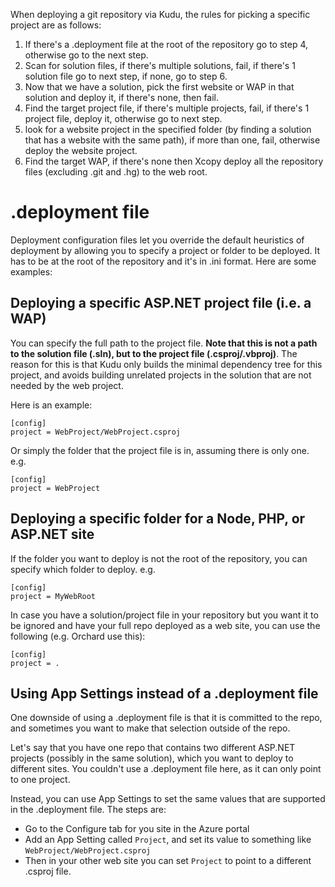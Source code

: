 When deploying a git repository via Kudu, the rules for picking a specific project are as follows:

1. If there's a .deployment file at the root of the repository go to step 4, otherwise go to the next step.
2. Scan for solution files, if there's multiple solutions, fail, if there's 1 solution file go to next step, if none, go to step 6.
3. Now that we have a solution, pick the first website or WAP in that solution and deploy it, if there's none, then fail.
4. Find the target project file, if there's multiple projects, fail, if there's 1 project file, deploy it, otherwise go to next step.
5. look for a website project in the specified folder (by finding a solution that has a website with the same path), if more than one, fail, otherwise deploy the website project.
6. Find the target WAP, if there's none then Xcopy deploy all the repository files (excluding .git and .hg) to the web root.

# .deployment file
Deployment configuration files let you override the default heuristics of deployment by allowing you to specify a project or folder to be deployed. It has to be at the root of the repository and it's in .ini format. Here are some examples:

## Deploying a specific ASP.NET project file (i.e. a WAP)

You can specify the full path to the project file. **Note that this is not a path to the solution file (.sln), but to the project file (.csproj/.vbproj)**. The reason for this is that Kudu only builds the minimal dependency tree for this project, and avoids building unrelated projects in the solution that are not needed by the web project.

Here is an example:

    [config]
    project = WebProject/WebProject.csproj

Or simply the folder that the project file is in, assuming there is only one. e.g.

    [config]
    project = WebProject

## Deploying a specific folder for a Node, PHP, or ASP.NET site

If the folder you want to deploy is not the root of  the repository, you can specify which folder to deploy. e.g.

    [config]
    project = MyWebRoot

In case you have a solution/project file in your repository but you want it to be ignored and have your full repo deployed as a web site, you can use the following (e.g. Orchard use this):

    [config]
    project = .

## Using App Settings instead of a .deployment file

One downside of using a .deployment file is that it is committed to the repo, and sometimes you want to make that selection outside of the repo.

Let's say that you have one repo that contains two different ASP.NET projects (possibly in the same solution), which you want to deploy to different sites. You couldn't use a .deployment file here, as it can only point to one project.

Instead, you can use App Settings to set the same values that are supported in the .deployment file. The steps are:

- Go to the Configure tab for you site in the Azure portal
- Add an App Setting called `Project`, and set its value to something like `WebProject/WebProject.csproj`
- Then in your other web site you can set `Project` to point to a different .csproj file.

